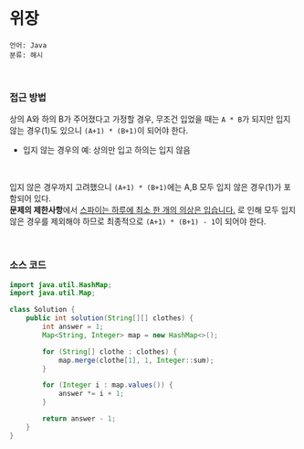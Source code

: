 # 위장

    언어: Java
    분류: 해시

<br>

### 접근 방법

상의 A와 하의 B가 주어졌다고 가정할 경우, 무조건 입었을 때는 `A * B`가 되지만 입지 않는 경우(1)도 있으니 `(A+1) * (B+1)`이 되어야 한다.
+ 입지 않는 경우의 예: 상의만 입고 하의는 입지 않음

<br>

입지 않은 경우까지 고려했으니 `(A+1) * (B+1)`에는 A,B 모두 입지 않은 경우(1)가 포함되어 있다. <br>
**문제의 제한사항**에서 <ins>스파이는 하루에 최소 한 개의 의상은 입습니다.</ins> 로 인해 모두 입지 않은 경우를 제외해야 하므로 최종적으로 `(A+1) * (B+1) - 1`이 되어야 한다.

<br>

### 소스 코드
```java
import java.util.HashMap;
import java.util.Map;

class Solution {
    public int solution(String[][] clothes) {
        int answer = 1;
        Map<String, Integer> map = new HashMap<>();

        for (String[] clothe : clothes) {
            map.merge(clothe[1], 1, Integer::sum);
        }

        for (Integer i : map.values()) {
            answer *= i + 1;
        }

        return answer - 1;
    }
}
```
